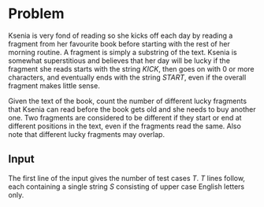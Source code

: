 # Problem

Ksenia is very fond of reading so she kicks off each day by reading a fragment from her favourite book before starting with the rest of her morning routine. A fragment is simply a substring of the text. Ksenia is somewhat superstitious and believes that her day will be lucky if the fragment she reads starts with the string $KICK$, then goes on with 0 or more characters, and eventually ends with the string $START$, even if the overall fragment makes little sense.

Given the text of the book, count the number of different lucky fragments that Ksenia can read before the book gets old and she needs to buy another one. Two fragments are considered to be different if they start or end at different positions in the text, even if the fragments read the same. Also note that different lucky fragments may overlap.

## Input

The first line of the input gives the number of test cases $T$. $T$ lines follow, each containing a single string $S$ consisting of upper case English letters only.
